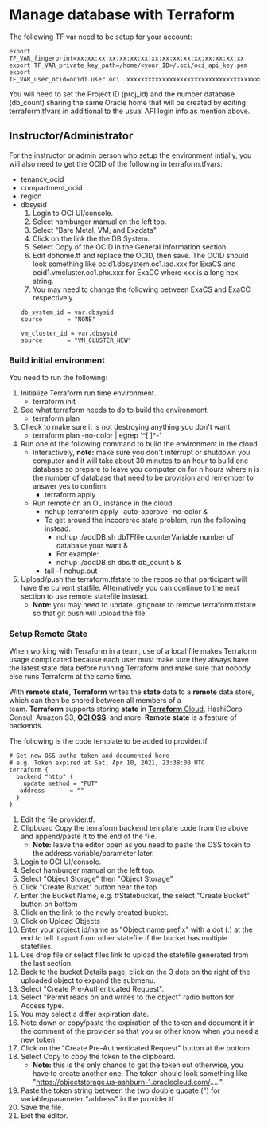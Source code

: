 # Manage database with Terraform

The following TF var need to be setup for your account:

```
export TF_VAR_fingerprint=xx:xx:xx:xx:xx:xx:xx:xx:xx:xx:xx:xx:xx:xx:xx:xx
export TF_VAR_private_key_path=/home/<your_ID>/.oci/oci_api_key.pem
export TF_VAR_user_ocid=ocid1.user.oc1..xxxxxxxxxxxxxxxxxxxxxxxxxxxxxxxxxxxxxxxxxxxxxxxxxxxxxxxxxxxx
```

You will need to set the Project ID (proj\_id) and the number database (db\_count) sharing the same Oracle home that will be created by editing terraform.tfvars in additional to the usual API login info as mention above.

## Instructor/Administrator

For the instructor or admin person who setup the environment intially, you will also need to get the OCID of the following in terraform.tfvars:

* tenancy\_ocid
* compartment\_ocid
* region
* dbsysid
    1. Login to OCI UI/console.
    2. Select hamburger manual on the left top.
    3. Select "Bare Metal, VM, and Exadata"
    4. Click on the link the the DB System.
    5. Select Copy of the OCID in the General Information section.
    6. Edit dbhome.tf and replace the OCID, then save. The OCID should look something like ocid1.dbsystem.oc1.iad.xxx for ExaCS and ocid1.vmcluster.oc1.phx.xxx for ExaCC where xxx is a long hex string.
    7. You may need to change the following between ExaCS and ExaCC respectively.
    ```
    db_system_id = var.dbsysid
    source       = "NONE"
    ```
    ```
    vm_cluster_id = var.dbsysid
    source       = "VM_CLUSTER_NEW"
    ```

### Build initial environment

You need to run the following:

1. Initialize Terraform run time environment.
    * terraform init
2. See what terraform needs to do to build the environment.
    * terraform plan
3. Check to make sure it is not destroying anything you don't want
    * terraform plan \-no\-color \| egrep '^\[ \]\*\-'
4. Run one of the following command to build the environment in the cloud.
    - Interactively, **note:** make sure you don't interrupt or shutdown you computer and it will take about 30 minutes to an hour to build one database so prepare to leave you computer on for n hours where n is the number of database that need to be provision and remember to answer yes to confirm.
        * terraform apply
    - Run remote on an OL instance in the cloud.
        * nohup terraform apply -auto-approve -no-color &
        * To get around the inccorerec state problem, run the following instead.
            - nohup ./addDB.sh dbTFfile counterVariable number of database your want &
            - For example:
            - nohup ./addDB.sh dbs.tf db_count 5 &
        * tail -f nohup.out
5. Upload/push the terraform.tfstate to the repos so that participant will have the current statfile. Alternatively you can continue to the next section to use remote statefile instead.
    - **Note:** you may need to update .gitignore to remove terraform.tfstate so that git push will upload the file.

### Setup Remote State

When working with Terraform in a team, use of a local file makes Terraform usage complicated because each user must make sure they always have the latest state data before running Terraform and make sure that nobody else runs Terraform at the same time.

With **remote state**, **Terraform** writes the **state** data to a **remote** data store, which can then be shared between all members of a team. **Terraform** supports storing **state** in [**Terraform** Cloud](https://www.hashicorp.com/products/terraform/), HashiCorp Consul, Amazon S3, [**OCI OSS**](https://docs.cloud.oracle.com/en-us/iaas/Content/Object/Concepts/objectstorageoverview.htm), and more. **Remote state** is a feature of backends.

The following is the code template to be added to provider.tf.

```
# Get new OSS autho token and documented here
# e.g. Token expired at Sat, Apr 10, 2021, 23:38:00 UTC
terraform {
  backend "http" {
    update_method = "PUT"
   address       = ""
  }
}
```
1. Edit the file provider.tf.
2. Clipboard Copy the terraform backend template code from the above and append/paste it to the end of the file.
    - **Note:** leave the editor open as you need to paste the OSS token to the address variable/parameter later.
3. Login to OCI UI/console.
4. Select hamburger manual on the left top.
5. Select "Object Storage" then "Object Storage"
6. Click "Create Bucket" button near the top
7. Enter the Bucket Name, e.g. tfStatebucket, the select "Create Bucket" button on bottom
8. Click on the link to the newly created bucket.
9. Click on Upload Objects
10. Enter your project id/name as "Object name prefix" with a dot (.) at the end to tell it apart from other statefile if the bucket has multiple statefiles.
11. Use drop file or select files link to upload the statefile generated from the last section.
10. Back to the bucket Details page, click on the 3 dots on the right of the uploaded object to expand the submenu.
11. Select "Create Pre-Authenticated Request".
12. Select "Permit reads on and writes to the object" radio button for Access type.
12. You may select a differ expiration date.
13. Note down or copy/paste the expiration of the token and document it in the comment of the provider so that you or other know when you need a new token
14. Click on the "Create Pre-Authenticated Request" button at the bottom.
15. Select Copy to copy the token to the clipboard.
    - **Note:** this is the only chance to get the token out otherwise, you have to create another one. The token should look something like "https://objectstorage.us-ashburn-1.oraclecloud.com/.....".
16. Paste the token string between the two double quoate (") for variable/parameter "address" in the provider.tf 
17. Save the file.
18. Exit the editor.